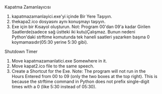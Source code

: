 Kapatma Zamanlayıcısı
1) kapatmazamanlayici.exe'yi içinde Bir Yere Taşıyın.
2) thekapa2.ico dosyasını aynı konuşmayı taşıyın.
3) Exe için bir Kısayol oluşturun.
Not: Program 00'dan 09'a kadar Girilen Saatlerde(sadece sağ üstteki iki kutu)Çalışmaz. Bunun nedeni Python'daki strftime komutunda tek haneli saatleri yazarken başına 0 koymamasıdır(05:30 yerine 5:30 gibi).  

Shutdown Timer
1) Move kapatmazamanlatici.exe Somewhere in it.
2) Move kapat2.ico file to the same speech.
3) Create a Shortcut for the Exe.
Note: The program will not run in the Hours Entered from 00 to 09 (only the two boxes at the top right). This is because the strftime command in Python does not prefix single-digit times with a 0 (like 5:30 instead of 05:30).
